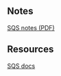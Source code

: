 ## Notes

[SQS notes (PDF)](sqs_notes.pdf)

## Resources

[SQS docs](https://docs.aws.amazon.com/sqs/?id=docs_gateway)
